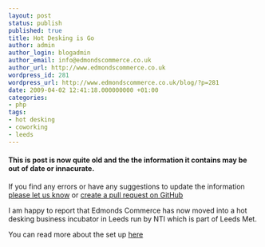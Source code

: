 ```yaml
---
layout: post
status: publish
published: true
title: Hot Desking is Go
author: admin
author_login: blogadmin
author_email: info@edmondscommerce.co.uk
author_url: http://www.edmondscommerce.co.uk
wordpress_id: 281
wordpress_url: http://www.edmondscommerce.co.uk/blog/?p=281
date: 2009-04-02 12:41:18.000000000 +01:00
categories:
- php
tags:
- hot desking
- coworking
- leeds
---
```

<div class="oldpost"><h4>This is post is now quite old and the the information it contains may be out of date or innacurate.</h4>
<p>
If you find any errors or have any suggestions to update the information <a href="http://edmondscommerce.github.io/contact-us/index.html">please let us know</a>
or <a href="https://github.com/edmondscommerce/edmondscommerce.github.io">create a pull request on GitHub</a>
</p>
</div>
I am happy to report that Edmonds Commerce has now moved into a hot desking business incubator in Leeds run by NTI which is part of Leeds Met.

You can read more about the set up <a href="http://www.ntileeds.co.uk/co-working/">here</a> 
